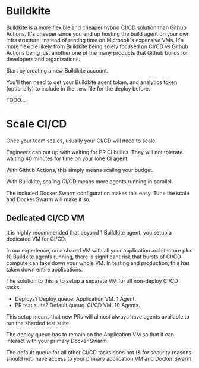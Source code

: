 # Buildkite

Buildkite is a more flexible and cheaper hybrid CI/CD solution than Github Actions. It's cheaper since you end up hosting the build agent on your own infrastructure, instead of renting time on Microsoft's expensive VMs. It's more flexible likely from Buildkite being solely focused on CI/CD vs Github Actions being just another one of the many products that Github builds for developers and organizations.

Start by creating a new Buildkite account.

You'll then need to get your Buildkite agent token, and analytics token (optionally) to include in the `.env` file for the deploy before.

TODO...


# Scale CI/CD

Once your team scales, usually your CI/CD will need to scale.

Engineers can put up with waiting for PR CI builds. They will not tolerate waiting 40 minutes for time on your lone CI agent.

With Github Actions, this simply means scaling your budget.

With Buildkite, scaling CI/CD means more agents running in parallel.

The included Docker Swarm configuration makes this easy. Tune the scale and Docker Swarm will make it so.

## Dedicated CI/CD VM

It is highly recommended that beyond 1 Buildkite agent, you setup a dedicated VM for CI/CD.

In our experience, on a shared VM with all your application architecture plus 10 Buildkite agents running, there is significant risk that bursts of CI/CD compute can take down your whole VM. In testing and production, this has taken down entire applications.

The solution to this is to setup a separate VM for all non-deploy CI/CD tasks. 

- Deploys? Deploy queue. Application VM. 1 Agent.
- PR test suite? Default queue. CI/CD VM. 10 Agents.

This setup means that new PRs will almost always have agents available to run the sharded test suite.

The deploy queue has to remain on the Application VM so that it can interact with your primary Docker Swarm.

The default queue for all other CI/CD tasks does not (& for security reasons should not) have access to your primary application VM and Docker Swarm.

